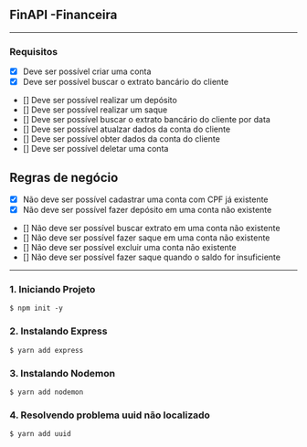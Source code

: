 ## FinAPI -Financeira

---

### Requisitos
- [X] Deve ser possível criar uma conta
- [X] Deve ser possível buscar o extrato bancário do cliente
- [] Deve ser possível realizar um depósito
- [] Deve ser possível realizar um saque
- [] Deve ser possível buscar o extrato bancário do cliente por data
- [] Deve ser possível atualzar dados da conta do cliente
- [] Deve ser possível obter dados da conta do cliente
- [] Deve ser possível deletar uma conta

## Regras de negócio
- [X] Não deve ser possível cadastrar uma conta com CPF já existente
- [X] Não deve ser possível fazer depósito em uma conta não existente
- [] Não deve ser possível buscar extrato em uma conta não existente
- [] Não deve ser possível fazer saque em uma conta não existente
- [] Não deve ser possível excluir uma conta não existente
- [] Não deve ser possível fazer saque quando o saldo for insuficiente

---

### 1. Iniciando Projeto
```
$ npm init -y
```

### 2. Instalando Express
```
$ yarn add express 
```

### 3. Instalando Nodemon
```
$ yarn add nodemon
```

### 4. Resolvendo problema uuid não localizado
```
$ yarn add uuid
```

